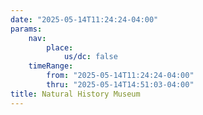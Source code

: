 ```yaml
---
date: "2025-05-14T11:24:24-04:00"
params:
    nav:
        place:
            us/dc: false
    timeRange:
        from: "2025-05-14T11:24:24-04:00"
        thru: "2025-05-14T14:51:03-04:00"
title: Natural History Museum
---
```

